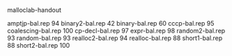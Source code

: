 malloclab-handout

amptjp-bal.rep 94
binary2-bal.rep 42
binary-bal.rep 60
cccp-bal.rep 95 
coalescing-bal.rep 100
cp-decl-bal.rep 97
expr-bal.rep  98
random2-bal.rep 93
random-bal.rep 93
realloc2-bal.rep 94
realloc-bal.rep 88
short1-bal.rep 88
short2-bal.rep 100
